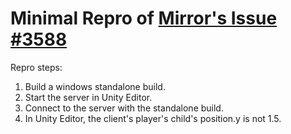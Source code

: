 # Minimal Repro of [Mirror's Issue #3588](https://github.com/MirrorNetworking/Mirror/issues/3588)

Repro steps:

1. Build a windows standalone build.
2. Start the server in Unity Editor.
3. Connect to the server with the standalone build.
4. In Unity Editor, the client's player's child's position.y is not 1.5.

